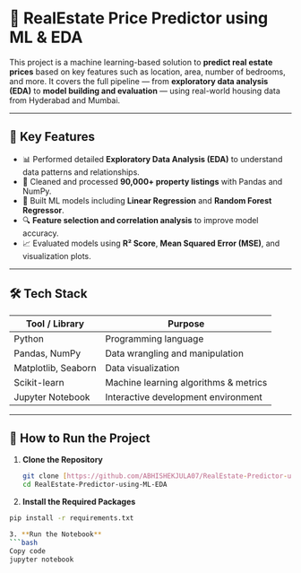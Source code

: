 # 🏡 RealEstate Price Predictor using ML & EDA

This project is a machine learning-based solution to **predict real estate prices** based on key features such as location, area, number of bedrooms, and more. It covers the full pipeline — from **exploratory data analysis (EDA)** to **model building and evaluation** — using real-world housing data from Hyderabad and Mumbai.

---

## 📌 Key Features

- 📊 Performed detailed **Exploratory Data Analysis (EDA)** to understand data patterns and relationships.
- 🧹 Cleaned and processed **90,000+ property listings** with Pandas and NumPy.
- 🧠 Built ML models including **Linear Regression** and **Random Forest Regressor**.
- 🔍 **Feature selection and correlation analysis** to improve model accuracy.
- 📈 Evaluated models using **R² Score**, **Mean Squared Error (MSE)**, and visualization plots.

---

## 🛠️ Tech Stack

| Tool / Library | Purpose |
|---|---|
| Python | Programming language |
| Pandas, NumPy | Data wrangling and manipulation |
| Matplotlib, Seaborn | Data visualization |
| Scikit-learn | Machine learning algorithms & metrics |
| Jupyter Notebook | Interactive development environment |

---

## 🚀 How to Run the Project

1. **Clone the Repository**
   ```bash
   git clone [https://github.com/ABHISHEKJULA07/RealEstate-Predictor-using-ML-EDA](https://github.com/ABHISHEKJULA07/RealEstate-Predictor-using-ML-EDA)
   cd RealEstate-Predictor-using-ML-EDA
   
2. **Install the Required Packages**

```bash
pip install -r requirements.txt

3. **Run the Notebook**
```bash
Copy code
jupyter notebook

